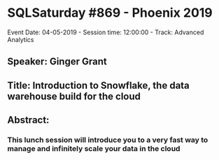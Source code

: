 # SQLSaturday #869 - Phoenix 2019
Event Date: 04-05-2019 - Session time: 12:00:00 - Track: Advanced Analytics
## Speaker: Ginger Grant
## Title: Introduction to Snowflake, the data warehouse build for the cloud
## Abstract:
### This lunch session will introduce you to a very fast way to manage and infinitely scale your data in the cloud
